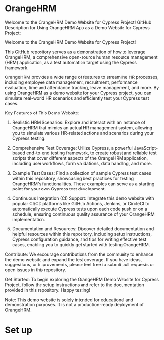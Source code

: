 # OrangeHRM
Welcome to the OrangeHRM Demo Website for Cypress Project!
GitHub Description for Using OrangeHRM App as a Demo Website for Cypress Project:

Welcome to the OrangeHRM Demo Website for Cypress Project!

This GitHub repository serves as a demonstration of how to leverage OrangeHRM, a comprehensive open-source human resource management (HRM) application, as a test automation target using the Cypress framework.

OrangeHRM provides a wide range of features to streamline HR processes, including employee data management, recruitment, performance evaluation, time and attendance tracking, leave management, and more. By using OrangeHRM as a demo website for your Cypress project, you can simulate real-world HR scenarios and efficiently test your Cypress test cases.

Key Features of This Demo Website:
1. Realistic HRM Scenarios: Explore and interact with an instance of OrangeHRM that mimics an actual HR management system, allowing you to simulate various HR-related actions and scenarios during your Cypress testing.

2. Comprehensive Test Coverage: Utilize Cypress, a powerful JavaScript-based end-to-end testing framework, to create robust and reliable test scripts that cover different aspects of the OrangeHRM application, including user workflows, form validations, data handling, and more.

3. Example Test Cases: Find a collection of sample Cypress test cases within this repository, showcasing best practices for testing OrangeHRM's functionalities. These examples can serve as a starting point for your own Cypress test development.

4. Continuous Integration (CI) Support: Integrate this demo website with popular CI/CD platforms like GitHub Actions, Jenkins, or CircleCI to automatically execute Cypress tests upon each code push or on a schedule, ensuring continuous quality assurance of your OrangeHRM implementation.

5. Documentation and Resources: Discover detailed documentation and helpful resources within this repository, including setup instructions, Cypress configuration guidance, and tips for writing effective test cases, enabling you to quickly get started with testing OrangeHRM.

Contribute:
We encourage contributions from the community to enhance the demo website and expand the test coverage. If you have ideas, suggestions, or improvements, please feel free to submit pull requests or open issues in this repository.

Get Started:
To begin exploring the OrangeHRM Demo Website for Cypress Project, follow the setup instructions and refer to the documentation provided in this repository. Happy testing!

Note: This demo website is solely intended for educational and demonstration purposes. It is not a production-ready deployment of OrangeHRM.

# Set up
